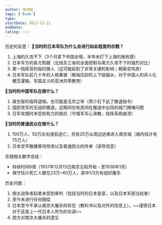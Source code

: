 ```yaml
---
author: 张纯如
tags: ['Book']
type: 
startDate: 2022-12-21
endDate:
rating: ⭐⭐⭐ 
---
```


历史的反思：
🔴**当时的日本军队为什么会进行如此程度的杀戮？**
  1. 上海的久攻不下（3个月拿下中国全境，半年未打下上海的挫败感）
  2. 日本军方的各方割据（北线东三省的全面控制与南方久攻不下的强烈对比）
  3. 第一指挥官的临时换人（这可能起到了非常关键的影响；朝香宫鸠彦)
  4. 日本军队前几十年的人格重塑（极端压抑的上下级服从，对于中国人的非人化概念灌输，军国主义的亚洲共荣教育）
  
🔴**当时的中国军队在做什么？**
  1. 唐生智的临阵退缩，也可能是无奈之举（蒋介石下达了撤退指令）
  2. 国民党军的无组织撤退，这期间也有民间在撤退中出现的城门拥堵问题
  3. 日军攻城时未受到有力的抵抗（守城军军心涣散，指挥系统崩溃）

🔴**当时的普通民众在做什么？**
1. 100万人，50万左右提前逃亡，另有25万从周边逃难进入南京城（城内估计有75万人）
2. 日本空军散播善待俘虏以及普通民众的传单（误导信息）


杀戮相关数字总结：
- 持续时间6周（1937年12月13日南京沦陷开始 - 至1938年1月）
- 保守估计死亡人数在23万~60万人，其中1/3为有组织屠杀


历史问题：
1. 相关战争发起者未受到审判（包括当时的日本皇室，以及日本军部当权者）
2. 至今未进行任何赔偿
3. 日本至今不承认南京大屠杀的存在（教科书以及对外的信息上）。==谨慎日本对于这是上一代日本人所为的论调==
4. 西方对南京大屠杀的遗忘

